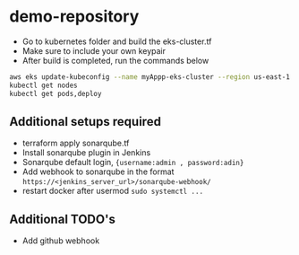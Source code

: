 # demo-repository
- Go to kubernetes folder and build the eks-cluster.tf 
- Make sure to include your own keypair
- After build is completed, run the commands below

```bash
aws eks update-kubeconfig --name myAppp-eks-cluster --region us-east-1
kubectl get nodes
kubectl get pods,deploy
```

## Additional setups required
- terraform apply sonarqube.tf
- Install sonarqube plugin in Jenkins
- Sonarqube default login, `{username:admin , password:adin}`
- Add webhook to sonarqube in the format `https://<jenkins_server_url>/sonarqube-webhook/`
- restart docker after usermod `sudo systemctl ...     `

## Additional TODO's
- Add github webhook